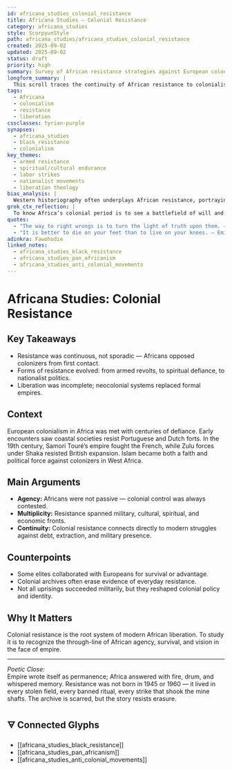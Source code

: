 ```yaml
---
id: africana_studies_colonial_resistance
title: Africana Studies – Colonial Resistance
category: africana_studies
style: ScorpyunStyle
path: africana_studies/africana_studies_colonial_resistance
created: 2025-09-02
updated: 2025-09-02
status: draft
priority: high
summary: Survey of African resistance strategies against European colonial domination, from initial encounters through liberation movements.
longform_summary: |
  This scroll traces the continuity of African resistance to colonialism, emphasizing that opposition was not episodic but constant, shifting in form as the colonial project deepened. From armed uprisings in the 16th and 17th centuries against Portuguese and Dutch coastal forts, to 19th-century Islamic jihads in West Africa, to early 20th-century labor strikes and cultural nationalism, Africans consistently contested foreign domination. These struggles culminated in mid-20th-century mass movements that dismantled European empires, though neocolonial entanglements remain.
tags:
  - Africana
  - colonialism
  - resistance
  - liberation
cssclasses: tyrian-purple
synapses: 
  - africana_studies
  - black_resistance
  - colonialism
key_themes:
  - armed resistance
  - spiritual/cultural endurance
  - labor strikes
  - nationalist movements
  - liberation theology
bias_analysis: |
  Western historiography often underplays African resistance, portraying colonization as inevitable or “peaceful.” This scroll recenters African agency and situates colonial resistance as the rule, not the exception.
grok_ctx_reflection: |
  To know Africa’s colonial period is to see a battlefield of will and memory. Resistance was not only rifles and machetes but also schools, churches, art, and clandestine networks that preserved dignity under duress.
quotes: 
  - "The way to right wrongs is to turn the light of truth upon them. — Ida B. Wells"
  - "It is better to die on your feet than to live on your knees. — Emiliano Zapata (adopted widely in African liberation rhetoric)"
adinkra: Fawohodie
linked_notes:
  - africana_studies_black_resistance
  - africana_studies_pan_africanism
  - africana_studies_anti_colonial_movements
---
```


# Africana Studies: Colonial Resistance

## Key Takeaways
- Resistance was continuous, not sporadic — Africans opposed colonizers from first contact.  
- Forms of resistance evolved: from armed revolts, to spiritual defiance, to nationalist politics.  
- Liberation was incomplete; neocolonial systems replaced formal empires.

## Context
European colonialism in Africa was met with centuries of defiance. Early encounters saw coastal societies resist Portuguese and Dutch forts. In the 19th century, Samori Touré’s empire fought the French, while Zulu forces under Shaka resisted British expansion. Islam became both a faith and political force against colonizers in West Africa.

## Main Arguments
- **Agency:** Africans were not passive — colonial control was always contested.  
- **Multiplicity:** Resistance spanned military, cultural, spiritual, and economic fronts.  
- **Continuity:** Colonial resistance connects directly to modern struggles against debt, extraction, and military presence.

## Counterpoints
- Some elites collaborated with Europeans for survival or advantage.  
- Colonial archives often erase evidence of everyday resistance.  
- Not all uprisings succeeded militarily, but they reshaped colonial policy and identity.

## Why It Matters
Colonial resistance is the root system of modern African liberation. To study it is to recognize the through-line of African agency, survival, and vision in the face of empire.  

---

*Poetic Close:*  
Empire wrote itself as permanence; Africa answered with fire, drum, and whispered memory. Resistance was not born in 1945 or 1960 — it lived in every stolen field, every banned ritual, every strike that shook the mine shafts. The archive is scarred, but the story resists erasure.  



## 🜃 Connected Glyphs

- [[africana_studies_black_resistance]]
- [[africana_studies_pan_africanism]]
- [[africana_studies_anti_colonial_movements]]

